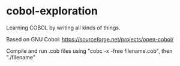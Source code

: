 # cobol-exploration
Learning COBOL by writing all kinds of things.

Based on GNU Cobol: https://sourceforge.net/projects/open-cobol/

Compile and run .cob files using "cobc -x -free filename.cob", then "./filename"
